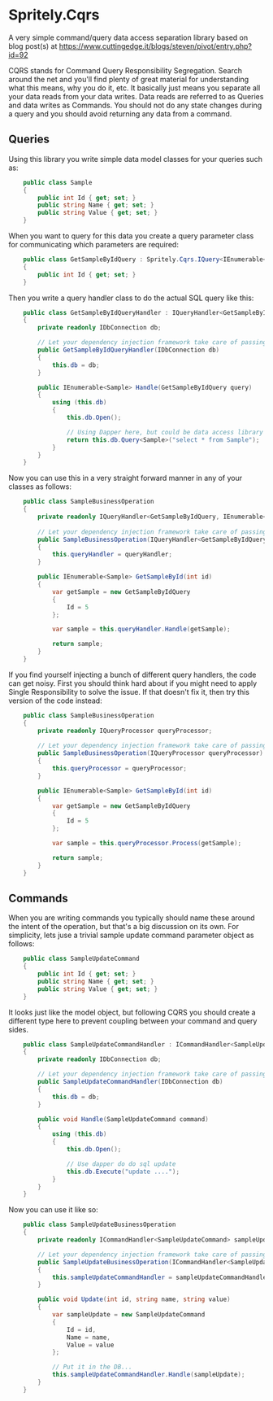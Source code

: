# Spritely.Cqrs
A very simple command/query data access separation library based on blog post(s) at https://www.cuttingedge.it/blogs/steven/pivot/entry.php?id=92

CQRS stands for Command Query Responsibility Segregation. Search around the net and you'll find plenty of great material for understanding what this means, why you do it, etc. It basically just means you separate all your data reads from your data writes. Data reads are referred to as Queries and data writes as Commands. You should not do any state changes during a query and you should avoid returning any data from a command.

## Queries

Using this library you write simple data model classes for your queries such as:
```csharp
    public class Sample
    {
        public int Id { get; set; }
        public string Name { get; set; }
        public string Value { get; set; }
    }
```

When you want to query for this data you create a query parameter class for communicating which parameters are required:

```csharp
    public class GetSampleByIdQuery : Spritely.Cqrs.IQuery<IEnumerable<Sample>>
    {
        public int Id { get; set; }
    }
```

Then you write a query handler class to do the actual SQL query like this:

```csharp
    public class GetSampleByIdQueryHandler : IQueryHandler<GetSampleByIdQuery, IEnumerable<Sample>>
    {
        private readonly IDbConnection db;

        // Let your dependency injection framework take care of passing this parameter
        public GetSampleByIdQueryHandler(IDbConnection db)
        {
            this.db = db;
        }

        public IEnumerable<Sample> Handle(GetSampleByIdQuery query)
        {
            using (this.db)
            {
                this.db.Open();

                // Using Dapper here, but could be data access library or just ADO.NET
                return this.db.Query<Sample>("select * from Sample");
            }
        }
    }
```

Now you can use this in a very straight forward manner in any of your classes as follows:

```csharp
    public class SampleBusinessOperation
    {
        private readonly IQueryHandler<GetSampleByIdQuery, IEnumerable<Sample>> queryHandler;
        
        // Let your dependency injection framework take care of passing this parameter
        public SampleBusinessOperation(IQueryHandler<GetSampleByIdQuery, IEnumerable<Sample>> queryHandler)
        {
            this.queryHandler = queryHandler;
        }

        public IEnumerable<Sample> GetSampleById(int id)
        {
            var getSample = new GetSampleByIdQuery
            {
                Id = 5
            };

            var sample = this.queryHandler.Handle(getSample);

            return sample;
        }
    }
```

If you find yourself injecting a bunch of different query handlers, the code can get noisy. First you should think hard about if you might need to apply Single Responsibility to solve the issue. If that doesn't fix it, then try this version of the code instead:

```csharp
    public class SampleBusinessOperation
    {
        private readonly IQueryProcessor queryProcessor;
        
        // Let your dependency injection framework take care of passing this parameter
        public SampleBusinessOperation(IQueryProcessor queryProcessor)
        {
            this.queryProcessor = queryProcessor;
        }

        public IEnumerable<Sample> GetSampleById(int id)
        {
            var getSample = new GetSampleByIdQuery
            {
                Id = 5
            };

            var sample = this.queryProcessor.Process(getSample);

            return sample;
        }
    }
```

## Commands

When you are writing commands you typically should name these around the intent of the operation, but that's a big discussion on its own. For simplicity, lets juse a trivial sample update command parameter object as follows:

```csharp
    public class SampleUpdateCommand
    {
        public int Id { get; set; }
        public string Name { get; set; }
        public string Value { get; set; }
    }
```

It looks just like the model object, but following CQRS you should create a different type here to prevent coupling between your command and query sides.

```csharp
    public class SampleUpdateCommandHandler : ICommandHandler<SampleUpdateCommand>
    {
        private readonly IDbConnection db;

        // Let your dependency injection framework take care of passing this parameter
        public SampleUpdateCommandHandler(IDbConnection db)
        {
            this.db = db;
        }

        public void Handle(SampleUpdateCommand command)
        {
            using (this.db)
            {
                this.db.Open();

                // Use dapper do do sql update
                this.db.Execute("update ....");
            }
        }
    }
```

Now you can use it like so:

```csharp
    public class SampleUpdateBusinessOperation
    {
        private readonly ICommandHandler<SampleUpdateCommand> sampleUpdateCommandHandler;

        // Let your dependency injection framework take care of passing this parameter
        public SampleUpdateBusinessOperation(ICommandHandler<SampleUpdateCommand> sampleUpdateCommandHandler)
        {
            this.sampleUpdateCommandHandler = sampleUpdateCommandHandler;
        }

        public void Update(int id, string name, string value)
        {
            var sampleUpdate = new SampleUpdateCommand
            {
                Id = id,
                Name = name,
                Value = value
            };

            // Put it in the DB...
            this.sampleUpdateCommandHandler.Handle(sampleUpdate);
        }
    }
```
